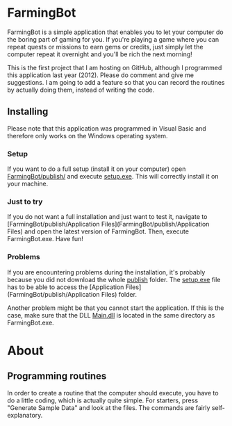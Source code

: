 # FarmingBot
FarmingBot is a simple application that enables you to let your computer do the boring part of gaming for you. 
If you're playing a game where you can repeat quests or missions to earn gems or credits, just simply let the computer repeat it overnight and you'll be rich the next morning!

This is the first project that I am hosting on GitHub, although I programmed this application last year (2012). Please do comment and give me suggestions. 
I am going to add a feature so that you can record the routines by actually doing them, instead of writing the code. 


## Installing
Please note that this application was programmed in Visual Basic and therefore only works on the Windows operating system. 


### Setup
If you want to do a full setup (install it on your computer) open [FarmingBot/publish/](FarmingBot/publish/) and execute [setup.exe](FarmingBot/publish/setup.exe). This will correctly install it on your machine. 


### Just to try
If you do not want a full installation and just want to test it, navigate to [FarmingBot/publish/Application Files](FarmingBot/publish/Application Files) and open the latest version of FarmingBot. Then, execute FarmingBot.exe. Have fun!


### Problems
If you are encountering problems during the installation, it's probably because you did not download the whole [publish](FarmingBot/publish/) folder. The [setup.exe](FarmingBot/publish/setup.exe) file has to be able to access the [Application Files](FarmingBot/publish/Application Files) folder. 

Another problem might be that you cannot start the application. If this is the case, make sure that the DLL [Main.dll](FarmingBot/Main.dll) is located in the same directory as FarmingBot.exe. 


# About


## Programming routines
In order to create a routine that the computer should execute, you have to do a little coding, which is actually quite simple. For starters, press "Generate Sample Data" and look at the files. The commands are fairly self-explanatory. 
